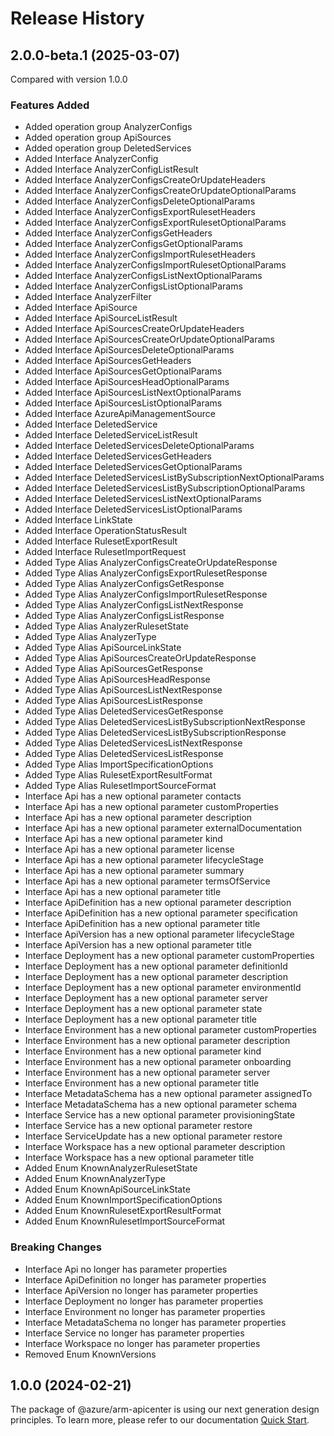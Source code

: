# Release History
    
## 2.0.0-beta.1 (2025-03-07)
Compared with version 1.0.0
    
### Features Added

  - Added operation group AnalyzerConfigs
  - Added operation group ApiSources
  - Added operation group DeletedServices
  - Added Interface AnalyzerConfig
  - Added Interface AnalyzerConfigListResult
  - Added Interface AnalyzerConfigsCreateOrUpdateHeaders
  - Added Interface AnalyzerConfigsCreateOrUpdateOptionalParams
  - Added Interface AnalyzerConfigsDeleteOptionalParams
  - Added Interface AnalyzerConfigsExportRulesetHeaders
  - Added Interface AnalyzerConfigsExportRulesetOptionalParams
  - Added Interface AnalyzerConfigsGetHeaders
  - Added Interface AnalyzerConfigsGetOptionalParams
  - Added Interface AnalyzerConfigsImportRulesetHeaders
  - Added Interface AnalyzerConfigsImportRulesetOptionalParams
  - Added Interface AnalyzerConfigsListNextOptionalParams
  - Added Interface AnalyzerConfigsListOptionalParams
  - Added Interface AnalyzerFilter
  - Added Interface ApiSource
  - Added Interface ApiSourceListResult
  - Added Interface ApiSourcesCreateOrUpdateHeaders
  - Added Interface ApiSourcesCreateOrUpdateOptionalParams
  - Added Interface ApiSourcesDeleteOptionalParams
  - Added Interface ApiSourcesGetHeaders
  - Added Interface ApiSourcesGetOptionalParams
  - Added Interface ApiSourcesHeadOptionalParams
  - Added Interface ApiSourcesListNextOptionalParams
  - Added Interface ApiSourcesListOptionalParams
  - Added Interface AzureApiManagementSource
  - Added Interface DeletedService
  - Added Interface DeletedServiceListResult
  - Added Interface DeletedServicesDeleteOptionalParams
  - Added Interface DeletedServicesGetHeaders
  - Added Interface DeletedServicesGetOptionalParams
  - Added Interface DeletedServicesListBySubscriptionNextOptionalParams
  - Added Interface DeletedServicesListBySubscriptionOptionalParams
  - Added Interface DeletedServicesListNextOptionalParams
  - Added Interface DeletedServicesListOptionalParams
  - Added Interface LinkState
  - Added Interface OperationStatusResult
  - Added Interface RulesetExportResult
  - Added Interface RulesetImportRequest
  - Added Type Alias AnalyzerConfigsCreateOrUpdateResponse
  - Added Type Alias AnalyzerConfigsExportRulesetResponse
  - Added Type Alias AnalyzerConfigsGetResponse
  - Added Type Alias AnalyzerConfigsImportRulesetResponse
  - Added Type Alias AnalyzerConfigsListNextResponse
  - Added Type Alias AnalyzerConfigsListResponse
  - Added Type Alias AnalyzerRulesetState
  - Added Type Alias AnalyzerType
  - Added Type Alias ApiSourceLinkState
  - Added Type Alias ApiSourcesCreateOrUpdateResponse
  - Added Type Alias ApiSourcesGetResponse
  - Added Type Alias ApiSourcesHeadResponse
  - Added Type Alias ApiSourcesListNextResponse
  - Added Type Alias ApiSourcesListResponse
  - Added Type Alias DeletedServicesGetResponse
  - Added Type Alias DeletedServicesListBySubscriptionNextResponse
  - Added Type Alias DeletedServicesListBySubscriptionResponse
  - Added Type Alias DeletedServicesListNextResponse
  - Added Type Alias DeletedServicesListResponse
  - Added Type Alias ImportSpecificationOptions
  - Added Type Alias RulesetExportResultFormat
  - Added Type Alias RulesetImportSourceFormat
  - Interface Api has a new optional parameter contacts
  - Interface Api has a new optional parameter customProperties
  - Interface Api has a new optional parameter description
  - Interface Api has a new optional parameter externalDocumentation
  - Interface Api has a new optional parameter kind
  - Interface Api has a new optional parameter license
  - Interface Api has a new optional parameter lifecycleStage
  - Interface Api has a new optional parameter summary
  - Interface Api has a new optional parameter termsOfService
  - Interface Api has a new optional parameter title
  - Interface ApiDefinition has a new optional parameter description
  - Interface ApiDefinition has a new optional parameter specification
  - Interface ApiDefinition has a new optional parameter title
  - Interface ApiVersion has a new optional parameter lifecycleStage
  - Interface ApiVersion has a new optional parameter title
  - Interface Deployment has a new optional parameter customProperties
  - Interface Deployment has a new optional parameter definitionId
  - Interface Deployment has a new optional parameter description
  - Interface Deployment has a new optional parameter environmentId
  - Interface Deployment has a new optional parameter server
  - Interface Deployment has a new optional parameter state
  - Interface Deployment has a new optional parameter title
  - Interface Environment has a new optional parameter customProperties
  - Interface Environment has a new optional parameter description
  - Interface Environment has a new optional parameter kind
  - Interface Environment has a new optional parameter onboarding
  - Interface Environment has a new optional parameter server
  - Interface Environment has a new optional parameter title
  - Interface MetadataSchema has a new optional parameter assignedTo
  - Interface MetadataSchema has a new optional parameter schema
  - Interface Service has a new optional parameter provisioningState
  - Interface Service has a new optional parameter restore
  - Interface ServiceUpdate has a new optional parameter restore
  - Interface Workspace has a new optional parameter description
  - Interface Workspace has a new optional parameter title
  - Added Enum KnownAnalyzerRulesetState
  - Added Enum KnownAnalyzerType
  - Added Enum KnownApiSourceLinkState
  - Added Enum KnownImportSpecificationOptions
  - Added Enum KnownRulesetExportResultFormat
  - Added Enum KnownRulesetImportSourceFormat

### Breaking Changes

  - Interface Api no longer has parameter properties
  - Interface ApiDefinition no longer has parameter properties
  - Interface ApiVersion no longer has parameter properties
  - Interface Deployment no longer has parameter properties
  - Interface Environment no longer has parameter properties
  - Interface MetadataSchema no longer has parameter properties
  - Interface Service no longer has parameter properties
  - Interface Workspace no longer has parameter properties
  - Removed Enum KnownVersions
    
    
## 1.0.0 (2024-02-21)

The package of @azure/arm-apicenter is using our next generation design principles. To learn more, please refer to our documentation [Quick Start](https://aka.ms/azsdk/js/mgmt/quickstart).
